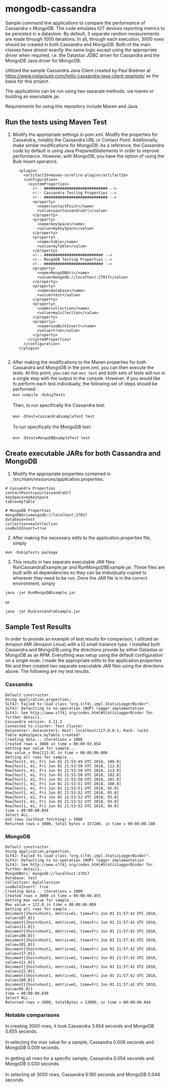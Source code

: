 # mongodb-cassandra
Sample command line applications to compare the performance of Cassandra v MongoDB.  The code emulates IOT devices reporting metrics to be persisted in a datastore.  By default, 3 separate random measurements are made through 1000 iterations.  In all, through each execution, 3000 rows should be created in both Cassandra and MongoDB.  Both of the main classes have almost exactly the same logic except using the appropriate driver when required, i.e. the Datastax JDBC driver for Cassandra and the MongoDB Java driver for MongoDB.

Utilized the sample Cassandra Java Client created by Paul Brebner at https://www.instaclustr.com/hello-cassandra-java-client-example/ as the basis for this project.

The applications can be run using two separate methods: via maven or building an executable jar.

Requirements for using this repository include Maven and Java.

## Run the tests using Maven Test
1.  Modify the appropriate settings in pom.xml.  Modify the properties for Cassandra, notably the Cassandra URL or Contact Point.  Additionally, make similar modifications for MongoDB.  As a reference, the Cassandra code by default is using Java PreparedStatements in order to improve performance.  However, with MongoDB, you have the option of using the Bulk Insert operators.

``` 
      <plugin>
        <artifactId>maven-surefire-plugin</artifactId>
        <configuration>
          <systemProperties>
            <!-- ############################ -->
            <!-- Cassandra Testing Properties -->
            <!-- ############################ -->
            <property>
              <name>contactPoint</name>
              <value>yourCassandraUrl</value>
            </property>
            <property>
              <name>keySpace</name>
              <value>myKeySpace</value>
            </property>
            <property>
              <name>table</name>
              <value>myTable</value>
            </property>
            <!-- ########################## -->
            <!-- MongoDB Testing Properties -->
            <!-- ########################## -->
            <property>
              <name>MongoDBUri</name>
              <value>mongodb://localhost:27017</value>
            </property>
            <property>
              <name>database</name>
              <value>test</value>
            </property>
            <property>
              <name>collection</name>
              <value>myCollection</value>
            </property>
            <property>
              <name>useBulkInsert</name>
              <value>true</value>
            </property>
          </systemProperties>
        </configuration>
      </plugin>
      
```

2.  After making the modifications to the Maven properties for both Cassandra and MongoDB in the pom.xml, you can then execute the tests.  At this point, you can run ` mvn test ` and both sets of tests will run in a single step with the output to the console.  However, if you would like to perform each test individually, the following set of steps should be performed: \
``` mvn compile -DskipTests ``` \
\
Then, to run specifically the Cassandra test: \
\
``` mvn -Dtest=CassandraExampleTest test ``` \
\
To run specifically the MongoDB test: \
\
``` mvn -Dtest=MongoDBExampleTest test ``` 

## Create executable JARs for both Cassandra and MongoDB
1.  Modify the appropriate properties contained in <application-root-dir>/src/main/resources/application.properties:
```
# Cassandra Properties
contactPoint=yourCassandraUrl
keySpace=myKeySpace
table=myTable

# MongoDB Properties
mongoDBUri=mongodb://localhost:27017
database=test
collection=myCollection
useBulkInsert=true

```
2.  After making the necessary edits to the application.properties file, simply 
``` 
mvn -DskipTests package
```

3.  This results in two separate executable JAR files: RunCassandraExample.jar and RunMongoDBExample.jar.  These files are built with all dependencies so they can be individually copied to wherever they need to be run.  Once the JAR file is in the correct environment, simply
```
java -jar RunMongoDBExample.jar
```
or
```
java -jar RunCassandraExample.jar
```
## Sample Test Results
In order to provide an example of test results for comparison, I utilized an Amazon AMI (Amazon Linux) with a t2.small instance type.  I installed both Cassandra and MongoDB using the directions provide by either Datastax or MongoDB as an RPM.  Everything was setup using the default configuration on a single node.  I made the appropriate edits to the application.properties file and then created two separate executable JAR files using the directions above.  The following are my test results.

### Cassandra
```
Default constructor.
Using application.properties.
SLF4J: Failed to load class "org.slf4j.impl.StaticLoggerBinder".
SLF4J: Defaulting to no-operation (NOP) logger implementation
SLF4J: See http://www.slf4j.org/codes.html#StaticLoggerBinder for further details.
Cassandra version: 3.11.2
Connected to cluster: Test Cluster
Datacenter: datacenter1; Host: localhost/127.0.0.1; Rack: rack1
Table myKeySpace.myTable created!
Creating data... iterations = 1000
Created rows = 3000 in time = 00:00:03.854
Getting max value for sample...
Max value = Row[113.0] in time = 00:00:00.006
Getting all rows for sample...
Row[host1, m1, Fri Jun 01 21:53:49 UTC 2018, 109.0]
Row[host1, m1, Fri Jun 01 21:53:50 UTC 2018, 112.0]
Row[host1, m1, Fri Jun 01 21:53:50 UTC 2018, 113.0]
Row[host1, m1, Fri Jun 01 21:53:50 UTC 2018, 102.0]
Row[host1, m1, Fri Jun 01 21:53:50 UTC 2018, 101.0]
Row[host1, m1, Fri Jun 01 21:53:51 UTC 2018, 100.0]
Row[host1, m1, Fri Jun 01 21:53:51 UTC 2018, 93.0]
Row[host1, m1, Fri Jun 01 21:53:52 UTC 2018, 95.0]
Row[host1, m1, Fri Jun 01 21:53:52 UTC 2018, 93.0]
Row[host1, m1, Fri Jun 01 21:53:52 UTC 2018, 93.0]
Row[host1, m1, Fri Jun 01 21:53:52 UTC 2018, 94.0]
time = 00:00:00.054
Select ALL...
Got rows (without fetching) = 3000
Returned rows = 3000, total bytes = 157206, in time = 00:00:00.180

```
### MongoDB
```
Default constructor.
Using application.properties.
SLF4J: Failed to load class "org.slf4j.impl.StaticLoggerBinder".
SLF4J: Defaulting to no-operation (NOP) logger implementation
SLF4J: See http://www.slf4j.org/codes.html#StaticLoggerBinder for further details.
MongoDBUri: mongodb://localhost:27017
Database: test
Collection: myCollection
useBulkInsert: true
Creating data... iterations = 1000
Created rows = 3000 in time = 00:00:00.855
Getting max value for sample...
Max value = 122.0 in time = 00:00:00.009
Getting all rows for sample...
Document{{host=host1, metric=m1, time=Fri Jun 01 21:57:42 UTC 2018, value=107.0}}
Document{{host=host1, metric=m1, time=Fri Jun 01 21:57:42 UTC 2018, value=111.0}}
Document{{host=host1, metric=m1, time=Fri Jun 01 21:57:42 UTC 2018, value=106.0}}
Document{{host=host1, metric=m1, time=Fri Jun 01 21:57:42 UTC 2018, value=101.0}}
Document{{host=host1, metric=m1, time=Fri Jun 01 21:57:42 UTC 2018, value=117.0}}
Document{{host=host1, metric=m1, time=Fri Jun 01 21:57:42 UTC 2018, value=121.0}}
Document{{host=host1, metric=m1, time=Fri Jun 01 21:57:42 UTC 2018, value=122.0}}
Document{{host=host1, metric=m1, time=Fri Jun 01 21:57:42 UTC 2018, value=100.0}}
Document{{host=host1, metric=m1, time=Fri Jun 01 21:57:42 UTC 2018, value=95.0}}
time = 00:00:00.030
Select ALL...
Returned rows = 3000, totalBytes = 12000, in time = 00:00:00.044
```
### Notable comparisons
In creating 3000 rows, it took Cassandra 3.854 seconds and MongoDB 0.855 seconds. \
\
In selecting the max value for a sample, Cassandra 0.006 seconds and MongoDB 0.009 seconds. \
\
In getting all rows for a specific sample, Cassandra 0.054 seconds and MongoDB 0.030 seconds. \
\
In selecting all 3000 rows, Cassandra 0.180 seconds and MongoDB 0.044 seconds. 
